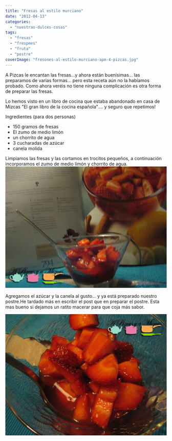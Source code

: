 ```yaml
---
title: "Fresas al estilo murciano"
date: "2012-04-13"
categories:
  - "nuestras-dulces-cosas"
tags:
  - "fresas"
  - "frespmes"
  - "fruta"
  - "postre"
coverImage: "fresones-al-estilo-murciano-apm-4-pizcas.jpg"
---
```


A Pizcas le encantan las fresas...y ahora están buenísimas... las preparamos de varias formas... pero esta receta aún no la habíamos probado. Como ahora veréis no tiene ninguna complicación es otra forma de preparar las fresas.

Lo hemos visto en un libro de cocina que estaba abandonado en casa de Mizcas "El gran libro de la cocina española".... y seguro que repetimos!

Ingredientes (para dos personas)

- 150 gramos de fresas
- El zumo de medio limón
- un chorrito de agua
- 3 cucharadas de azúcar
- canela molida

Limpiamos las fresas y las cortamos en trocitos pequeños, a continuación incorporamos el zumo de medio limón y chorrito de agua.![](images/fresones-al-estilo-murciano-apm-4-pizcas.jpg "fresones al estilo murciano apm (4) (pizcas)")

Agregamos el azúcar y la canela al gusto... y ya está preparado nuestro postre.He tardado más en escribir el post que en preparar el postre. Esta mas bueno si dejamos un ratito macerar para que coja más sabor.

![](images/fresones-al-estilo-murciano-apm-7-pizcas.jpg "fresones al estilo murciano apm (7) (pizcas)")
